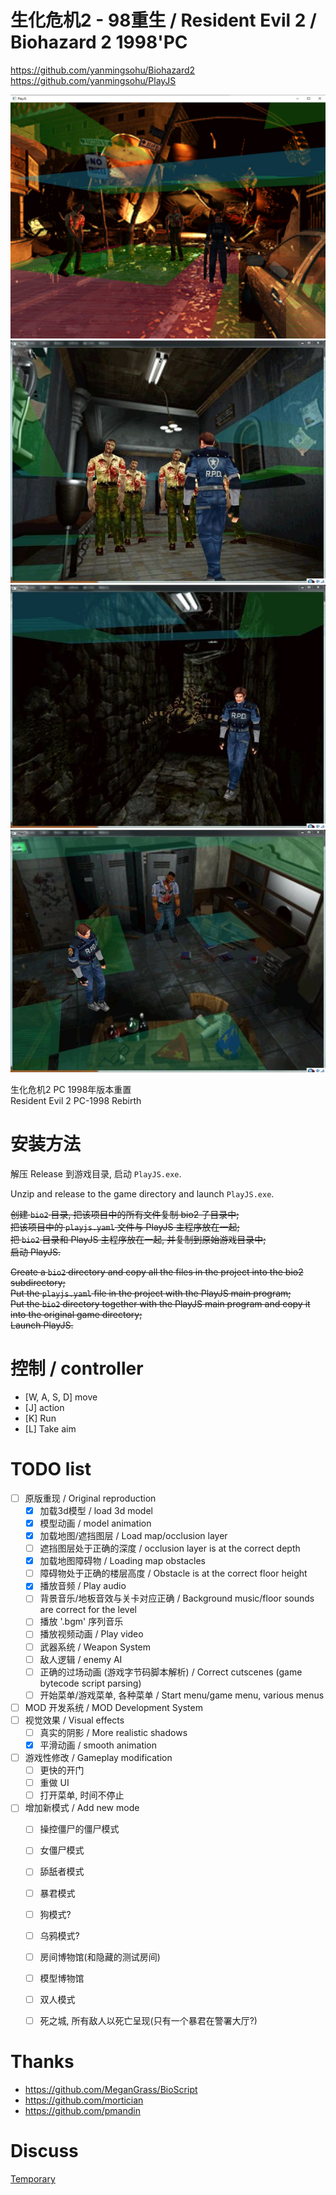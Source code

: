 # 生化危机2 - 98重生 / Resident Evil 2 / Biohazard 2 1998'PC

https://github.com/yanmingsohu/Biohazard2  
https://github.com/yanmingsohu/PlayJS  

![screen](https://github.com/yanmingsohu/PlayJS/blob/master/screen/s2.jpg)
![screen](https://github.com/yanmingsohu/PlayJS/blob/master/screen/s3.jpg)
![screen](https://github.com/yanmingsohu/PlayJS/blob/master/screen/s4.jpg)
![screen](https://github.com/yanmingsohu/PlayJS/blob/master/screen/s5.jpg)

生化危机2 PC 1998年版本重置  
Resident Evil 2 PC-1998 Rebirth


# 安装方法

解压 Release 到游戏目录, 启动 `PlayJS.exe`.

Unzip and release to the game directory and launch `PlayJS.exe`.


~~创建 `bio2` 目录, 把该项目中的所有文件复制 bio2 子目录中;~~  
~~把该项目中的 `playjs.yaml` 文件与 PlayJS 主程序放在一起;~~  
~~把 `bio2` 目录和 PlayJS 主程序放在一起, 并复制到原始游戏目录中;~~  
~~启动 PlayJS.~~

~~Create a `bio2` directory and copy all the files in the project into the bio2 subdirectory;~~  
~~Put the `playjs.yaml` file in the project with the PlayJS main program;~~  
~~Put the `bio2` directory together with the PlayJS main program and copy it into the original game directory;~~  
~~Launch PlayJS.~~  


# 控制 / controller

* [W, A, S, D] move
* [J] action
* [K] Run
* [L] Take aim


# TODO list

* [ ] 原版重现 / Original reproduction
  * [x] 加载3d模型 / load 3d model
  * [x] 模型动画 / model animation
  * [x] 加载地图/遮挡图层 / Load map/occlusion layer
  * [ ] 遮挡图层处于正确的深度 / occlusion layer is at the correct depth
  * [x] 加载地图障碍物 / Loading map obstacles
  * [ ] 障碍物处于正确的楼层高度 / Obstacle is at the correct floor height
  * [x] 播放音频 / Play audio 
  * [ ] 背景音乐/地板音效与关卡对应正确 / Background music/floor sounds are correct for 
  the level
  * [ ] 播放 '.bgm' 序列音乐
  * [ ] 播放视频动画 / Play video
  * [ ] 武器系统 / Weapon System
  * [ ] 敌人逻辑 / enemy AI
  * [ ] 正确的过场动画 (游戏字节码脚本解析) / Correct cutscenes (game bytecode script parsing)
  * [ ] 开始菜单/游戏菜单, 各种菜单 / Start menu/game menu, various menus
* [ ] MOD 开发系统 / MOD Development System
* [ ] 视觉效果 / Visual effects
  * [ ] 真实的阴影 / More realistic shadows
  * [x] 平滑动画 / smooth animation
* [ ] 游戏性修改 / Gameplay modification
  * [ ] 更快的开门
  * [ ] 重做 UI
  * [ ] 打开菜单, 时间不停止
* [ ] 增加新模式 / Add new mode
  * [ ] 操控僵尸的僵尸模式
  * [ ] 女僵尸模式
  * [ ] 舔舐者模式
  * [ ] 暴君模式
  * [ ] 狗模式?
  * [ ] 乌鸦模式?
  * [ ] 房间博物馆(和隐藏的测试房间)
  * [ ] 模型博物馆
  * [ ] 双人模式
  * [ ] 死之城, 所有敌人以死亡呈现(只有一个暴君在警署大厅?)


# Thanks

* https://github.com/MeganGrass/BioScript
* https://github.com/mortician
* https://github.com/pmandin


# Discuss

[Temporary](https://tieba.baidu.com/p/6067739411)

